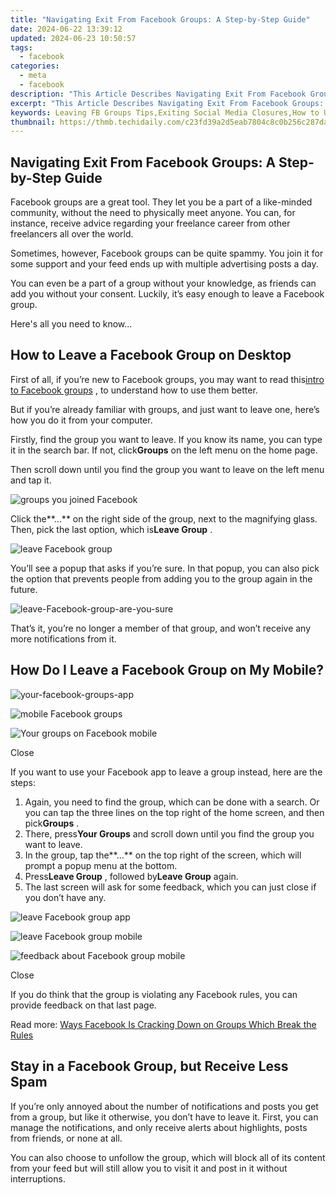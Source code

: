 ```yaml
---
title: "Navigating Exit From Facebook Groups: A Step-by-Step Guide"
date: 2024-06-22 13:39:12
updated: 2024-06-23 10:50:57
tags:
  - facebook
categories:
  - meta
  - facebook
description: "This Article Describes Navigating Exit From Facebook Groups: A Step-by-Step Guide"
excerpt: "This Article Describes Navigating Exit From Facebook Groups: A Step-by-Step Guide"
keywords: Leaving FB Groups Tips,Exiting Social Media Closures,How to Unsubscribe Group,Steps for Facebook Exit,Quit Online Communities Ease,Guide To Disconnect From FB,Simplified Group Leave Process
thumbnail: https://thmb.techidaily.com/c23fd39a2d5eab7804c8c0b256c287da5a7d97c2d7588b0ef8db354da07eb1bf.jpg
---
```


## Navigating Exit From Facebook Groups: A Step-by-Step Guide

 Facebook groups are a great tool. They let you be a part of a like-minded community, without the need to physically meet anyone. You can, for instance, receive advice regarding your freelance career from other freelancers all over the world.

 Sometimes, however, Facebook groups can be quite spammy. You join it for some support and your feed ends up with multiple advertising posts a day.

 You can even be a part of a group without your knowledge, as friends can add you without your consent. Luckily, it’s easy enough to leave a Facebook group.

Here's all you need to know...

## How to Leave a Facebook Group on Desktop

 First of all, if you’re new to Facebook groups, you may want to read this[intro to Facebook groups](https://www.makeuseof.com/tag/facebook-closed-secret-groups/) , to understand how to use them better.

 But if you’re already familiar with groups, and just want to leave one, here’s how you do it from your computer.

 Firstly, find the group you want to leave. If you know its name, you can type it in the search bar. If not, click**Groups** on the left menu on the home page.

 Then scroll down until you find the group you want to leave on the left menu and tap it.

![groups you joined Facebook](https://static1.makeuseofimages.com/wordpress/wp-content/uploads/2021/06/group-you-joined-facebook.png)

 Click the**…** on the right side of the group, next to the magnifying glass. Then, pick the last option, which is**Leave Group** .

![leave Facebook group](https://static1.makeuseofimages.com/wordpress/wp-content/uploads/2021/06/leave-Facebook-group.png)

 You’ll see a popup that asks if you’re sure. In that popup, you can also pick the option that prevents people from adding you to the group again in the future.

![leave-Facebook-group-are-you-sure](https://static1.makeuseofimages.com/wordpress/wp-content/uploads/2021/06/leave-Facebook-group-are-you-sure.png)

 That’s it, you’re no longer a member of that group, and won’t receive any more notifications from it.

## How Do I Leave a Facebook Group on My Mobile?

![your-facebook-groups-app](https://static1.makeuseofimages.com/wordpress/wp-content/uploads/2021/06/your-Facebook-groups-app.png)

![mobile Facebook groups](https://static1.makeuseofimages.com/wordpress/wp-content/uploads/2021/06/mobile-Facebook-groups.png)

![Your groups on Facebook mobile](https://static1.makeuseofimages.com/wordpress/wp-content/uploads/2021/06/Your-groups-on-Facebook-mobile.png)

Close

 If you want to use your Facebook app to leave a group instead, here are the steps:

1. Again, you need to find the group, which can be done with a search. Or you can tap the three lines on the top right of the home screen, and then pick**Groups** .
2. There, press**Your Groups** and scroll down until you find the group you want to leave.
3. In the group, tap the**…** on the top right of the screen, which will prompt a popup menu at the bottom.
4. Press**Leave Group** , followed by**Leave Group** again.
5. The last screen will ask for some feedback, which you can just close if you don’t have any.

![leave Facebook group app](https://static1.makeuseofimages.com/wordpress/wp-content/uploads/2021/06/leave-Facebook-group-app.png)

![leave Facebook group mobile](https://static1.makeuseofimages.com/wordpress/wp-content/uploads/2021/06/leave-Facebook-group-mobile.png)

![feedback about Facebook group mobile](https://static1.makeuseofimages.com/wordpress/wp-content/uploads/2021/06/feedback-about-Facebook-group-mobile.png)

Close

 If you do think that the group is violating any Facebook rules, you can provide feedback on that last page.

 Read more: [Ways Facebook Is Cracking Down on Groups Which Break the Rules](https://www.makeuseof.com/ways-facebook-cracking-down-on-groups-break-rules/)

## Stay in a Facebook Group, but Receive Less Spam

 If you’re only annoyed about the number of notifications and posts you get from a group, but like it otherwise, you don’t have to leave it. First, you can manage the notifications, and only receive alerts about highlights, posts from friends, or none at all.

 You can also choose to unfollow the group, which will block all of its content from your feed but will still allow you to visit it and post in it without interruptions.


<ins class="adsbygoogle"
     style="display:block"
     data-ad-format="autorelaxed"
     data-ad-client="ca-pub-7571918770474297"
     data-ad-slot="1223367746"></ins>



<ins class="adsbygoogle"
     style="display:block"
     data-ad-client="ca-pub-7571918770474297"
     data-ad-slot="8358498916"
     data-ad-format="auto"
     data-full-width-responsive="true"></ins>
